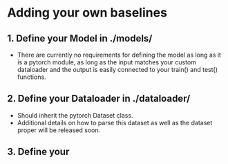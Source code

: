 # Adding your own baselines

## 1. Define your Model in ./models/
- There are currently no requirements for defining the model as long as it is a pytorch module, as long as the input matches your custom dataloader and the output is easily connected to your train() and test() functions. 

## 2. Define your Dataloader in ./dataloader/
- Should inherit the pytorch Dataset class.
- Additional details on how to parse this dataset as well as the dataset proper will be released soon.

## 3. Define your 
